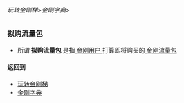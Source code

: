 ###### 玩转金刚梯>金刚字典>
### 拟购流量包
- 所谓<strong> 拟购流量包 </strong >是指[ 金刚用户 ]()打算即将购买的[ 金刚流量包 ]()

#### 返回到
- [玩转金刚梯](https://github.com/a2zitpro/web/blob/master/LadderFree/A.md)
- [金刚字典](https://github.com/a2zitpro/web/blob/master/LadderFree/kkDictionary/KKDictionary.md)

